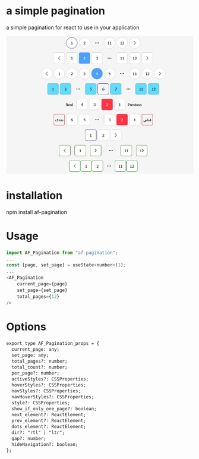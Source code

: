 # a simple pagination

a simple pagination for react to use in your application

![Alt text](/images/demo.jpg "demo image")

# installation

npm install af-pagination

# Usage

```javascript
import AF_Pagination from "af-pagination";
...
const [page, set_page] = useState<number>(1);
...
<AF_Pagination
    current_page={page}
    set_page={set_page}
    total_pages={12}
/>
```

# Options

```
export type AF_Pagination_props = {
  current_page: any;
  set_page: any;
  total_pages?: number;
  total_count?: number;
  per_page?: number;
  activeStyles?: CSSProperties;
  hoverStyles?: CSSProperties;
  navStyles?: CSSProperties;
  navHoverStyles?: CSSProperties;
  style?: CSSProperties;
  show_if_only_one_page?: boolean;
  next_element?: ReactElement;
  prev_element?: ReactElement;
  dots_element?: ReactElement;
  dir?: "rtl" | "ltr";
  gap?: number;
  hideNavigation?: boolean;
};
```
